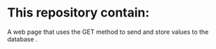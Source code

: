 # This repository contain:
A web page that uses the GET method to send and store values to the database .
